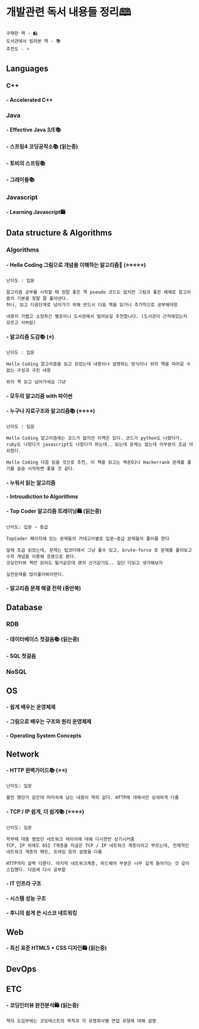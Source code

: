 # 개발관련 독서 내용들 정리🕮

```
구매한 책 - 🛍️
도서관에서 빌려본 책 - 📚
추천도 - ⭐
```

## Languages

### C++

#### - Accelerated C++

### Java

#### - Effective Java 3/E📚
#### - 스프링4 코딩공작소📚 (읽는중)
#### - 토비의 스프링📚
#### - 그레이들📚

### Javascript

#### - Learning Javascript🛍️

## Data structure & Algorithms

### Algorithms

#### - Hello Coding 그림으로 개념을 이해하는 알고리즘🛒 (⭐⭐⭐⭐⭐)

```
난이도 : 입문

알고리즘 공부를 시작할 때 정말 좋은 책 pseudo 코드도 없지만 그림과 좋은 예제로 알고리즘의 기본을 정말 잘 풀어낸다.
허나, 읽고 다음단계로 넘어가기 위해 반드시 다음 책을 읽거나 추가적으로 공부해야함

내용이 가볍고 소장하긴 별로이니 도서관에서 빌려보길 추천합니다. (도서관이 근처에있는지 모르고 사버림)
```

#### - 알고리즘 도감📚 (⭐)
```
난이도 : 입문

Hello Coding 알고리즘을 읽고 읽었는데 내용이나 설명하는 방식이나 위의 책을 따라갈 수 없는 구성과 구린 내용

위의 책 읽고 넘어가세요 그냥
```

#### - 모두의 알고리즘 with 파이썬

#### - 누구나 자료구조와 알고리즘📚 (⭐⭐⭐⭐)
```
난이도 : 입문

Hello Coding 알고리즘에는 코드가 없지만 이책은 있다. 코드가 python도 나왔다가, ruby도 나왔다가 javascript도 나왔다가 하는데.. 읽는데 문제는 없는데 이부분이 조금 아쉬웠다.

Hello Coding 다음 읽을 것으로 추천, 이 책을 읽고는 백준OJ나 Hackerrank 문제를 풀기를 슬슬 시작하면 좋을 것 같다.
```

#### - 누워서 읽는 알고리즘

#### - Introudiction to Algorithms

#### - Top Coder 알고리즘 트레이닝🛍️ (읽는중)
```
난이도: 입문 ~ 중급

TopCoder 페이지에 있는 문제들의 카테고리별로 입문~중급 문제들의 풀이를 한다

앞에 조금 읽었는데, 문제는 탑코더에서 그냥 풀수 있고, brute-force 로 문제를 풀어보고 수학 개념을 이용해 응용으로 푼다.
코딩인터뷰 책만 읽어도 될거같은데 괜히 산거같기도.. 일단 다읽고 생각해보자

실전문제를 많이풀어봐야한다.
```

#### - 알고리즘 문제 해결 전략 (종만북)

## Database

### RDB

#### - 데이터베이스 첫걸음📚 (읽는중)

#### - SQL 첫걸음

### NoSQL

## OS

#### - 쉽게 배우는 운영체제
#### - 그림으로 배우는 구조와 원리 운영체제
#### - Operating System Concepts

## Network

#### - HTTP 완벽가이드📚 (⭐⭐)
```
난이도: 입문

볼만 했던거 같은데 머리속에 남는 내용이 딱히 없다. HTTP에 대해서만 상세하게 다룸
```
#### - TCP / IP 쉽게, 더 쉽게📚 (⭐⭐⭐⭐)
```
난이도: 입문

학부때 대충 했었던 네트워크 레이어에 대해 다시한번 상기시커줌
TCP, IP 외에도 OSI 7계층을 지금은 TCP / IP 네트워크 계층이라고 부르는데, 전체적인 네트워크 계층의 패킷, 프레임 등의 설명을 다룸

HTTP까지 살짝 다룬다. 마지막 네트워크계층, 하드웨어 부분은 너무 깊게 들어가는 것 같아 스킵했다. 다음에 다시 공부할 
```
#### - IT 인프라 구조
#### - 시스템 성능 구조
#### - 후니의 쉽게 쓴 시스코 네트워킹

## Web

#### - 최신 표준 HTML5 + CSS 디자인🛍️ (읽는중)

## DevOps

## ETC

#### - 코딩인터뷰 완전분석🛍️ (읽는중)
```
책의 도입부에는 코딩테스트의 목적과 각 유명회사별 면접 유형에 대해 설명
```

